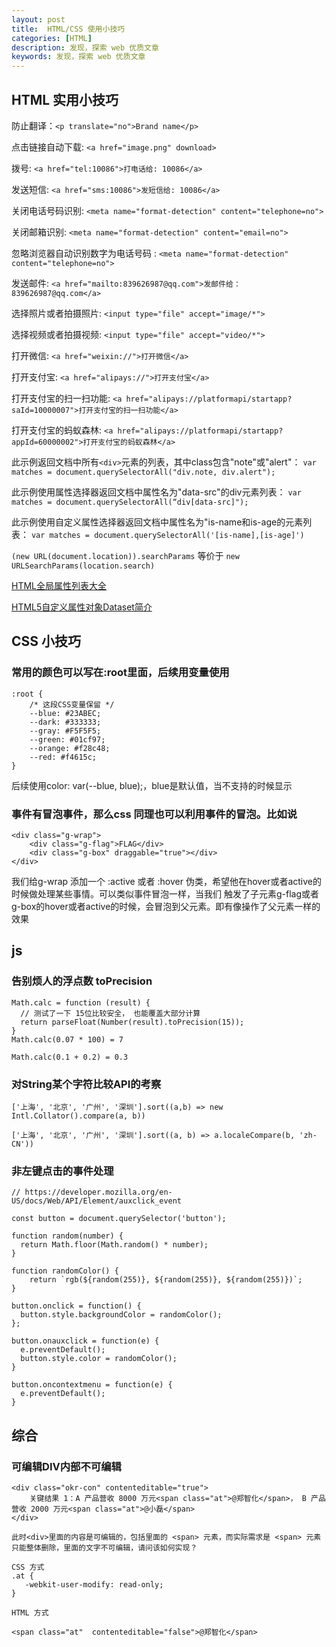 ```yaml
---
layout: post
title:  HTML/CSS 使用小技巧
categories: [HTML]
description: 发现，探索 web 优质文章
keywords: 发现，探索 web 优质文章
---
```


## HTML 实用小技巧

防止翻译：`<p translate="no">Brand name</p>`

点击链接自动下载: `<a href="image.png" download>`

拨号:  `<a href="tel:10086">打电话给: 10086</a>`

发送短信: `<a href="sms:10086">发短信给: 10086</a>`

关闭电话号码识别: `<meta name="format-detection" content="telephone=no">`

关闭邮箱识别:  `<meta name="format-detection" content="email=no">`

忽略浏览器自动识别数字为电话号码 : `<meta name="format-detection" content="telephone=no"> `

发送邮件: `<a href="mailto:839626987@qq.com">发邮件给：839626987@qq.com</a>`

选择照片或者拍摄照片:  `<input type="file" accept="image/*">`

选择视频或者拍摄视频: `<input type="file" accept="video/*">`

打开微信: `<a href="weixin://">打开微信</a>`

打开支付宝: `<a href="alipays://">打开支付宝</a>`

打开支付宝的扫一扫功能: `<a href="alipays://platformapi/startapp?saId=10000007">打开支付宝的扫一扫功能</a>`

打开支付宝的蚂蚁森林: `<a href="alipays://platformapi/startapp?appId=60000002">打开支付宝的蚂蚁森林</a>`

此示例返回文档中所有`<div>`元素的列表，其中class包含"note"或"alert"：
`var matches = document.querySelectorAll("div.note, div.alert");`

此示例使用属性选择器返回文档中属性名为"data-src"的div元素列表：
`var matches = document.querySelectorAll(“div[data-src]");`

此示例使用自定义属性选择器返回文档中属性名为"is-name和is-age的元素列表：
`var matches = document.querySelectorAll('[is-name],[is-age]')`

 `(new URL(document.location)).searchParams` 等价于 `new URLSearchParams(location.search)`

[HTML全局属性列表大全](https://www.zhangxinxu.com/wordpress/2020/01/html-global-attributes/)

[HTML5自定义属性对象Dataset简介](https://www.zhangxinxu.com/wordpress/2011/06/html5%e8%87%aa%e5%ae%9a%e4%b9%89%e5%b1%9e%e6%80%a7%e5%af%b9%e8%b1%a1dataset%e7%ae%80%e4%bb%8b/)


## CSS 小技巧

### 常用的颜色可以写在:root里面，后续用变量使用
```
:root {
    /* 这段CSS变量保留 */
    --blue: #23ABEC;
    --dark: #333333;
    --gray: #F5F5F5;
    --green: #01cf97;
    --orange: #f28c48;
    --red: #f4615c;
}
```
后续使用color: var(--blue, blue);，blue是默认值，当不支持的时候显示

### 事件有冒泡事件，那么css 同理也可以利用事件的冒泡。比如说
```
<div class="g-wrap">
    <div class="g-flag">FLAG</div>
    <div class="g-box" draggable="true"></div>
</div>
```
我们给g-wrap 添加一个 :active 或者 :hover 伪类，希望他在hover或者active的时候做处理某些事情。可以类似事件冒泡一样，当我们
触发了子元素g-flag或者g-box的hover或者active的时候，会冒泡到父元素。即有像操作了父元素一样的效果

## js
### 告别烦人的浮点数 toPrecision

```
Math.calc = function (result) {
  // 测试了一下 15位比较安全， 也能覆盖大部分计算
  return parseFloat(Number(result).toPrecision(15));
}
Math.calc(0.07 * 100) = 7

Math.calc(0.1 + 0.2) = 0.3
```

### 对String某个字符比较API的考察

`['上海', '北京', '广州', '深圳'].sort((a,b) => new Intl.Collator().compare(a, b))`

`['上海', '北京', '广州', '深圳'].sort((a, b) => a.localeCompare(b, 'zh-CN'))`
###  非左键点击的事件处理

```
// https://developer.mozilla.org/en-US/docs/Web/API/Element/auxclick_event

const button = document.querySelector('button');

function random(number) {
  return Math.floor(Math.random() * number);
}

function randomColor() {
    return `rgb(${random(255)}, ${random(255)}, ${random(255)})`;
}

button.onclick = function() {
  button.style.backgroundColor = randomColor();
};

button.onauxclick = function(e) {
  e.preventDefault();
  button.style.color = randomColor();
}

button.oncontextmenu = function(e) {
  e.preventDefault();
}
```

## 综合
### 可编辑DIV内部不可编辑
```
<div class="okr-con" contenteditable="true">
    关键结果 1：A 产品营收 8000 万元<span class="at">@郑智化</span>， B 产品营收 2000 万元<span class="at">@小磊</span>
</div>

此时<div>里面的内容是可编辑的，包括里面的 <span> 元素，而实际需求是 <span> 元素只能整体删除，里面的文字不可编辑，请问该如何实现？

CSS 方式
.at {
   -webkit-user-modify: read-only;
}

HTML 方式

<span class="at"  contenteditable="false">@郑智化</span>
```
